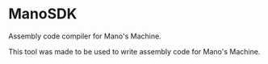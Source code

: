 # ManoSDK
Assembly code compiler for Mano's Machine.

This tool was made to be used to write assembly code for Mano's Machine.
